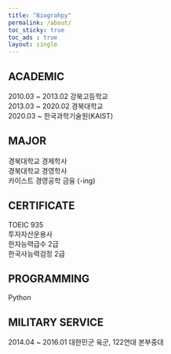 ```yaml
---
title: "Biograhpy"
permalink: /about/
toc_sticky: true
toc_ads : true
layout: single
---
```



## ACADEMIC
2010.03 ~ 2013.02 강북고등학교  
2013.03 ~ 2020.02 경북대학교  
2020.03 ~         한국과학기술원(KAIST)

## MAJOR
경북대학교 경제학사  
경북대학교 경영학사  
카이스트 경영공학 금융 (-ing)

## CERTIFICATE
TOEIC 935  
투자자산운용사  
한자능력급수 2급  
한국사능력검정 2급

## PROGRAMMING
Python

## MILITARY SERVICE
2014.04 ~ 2016.01 대한민군 육군, 122연대 본부중대
